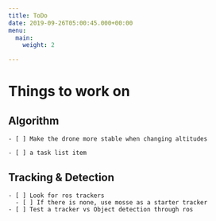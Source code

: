 ```yaml
---
title: ToDo
date: 2019-09-26T05:00:45.000+00:00
menu:
  main:
    weight: 2

---
```

# Things to work on

## Algorithm

    - [ ] Make the drone more stable when changing altitudes

    - [ ] a task list item

## Tracking & Detection

    - [ ] Look for ros trackers
      - [ ] If there is none, use mosse as a starter tracker
    - [ ] Test a tracker vs Object detection through ros
